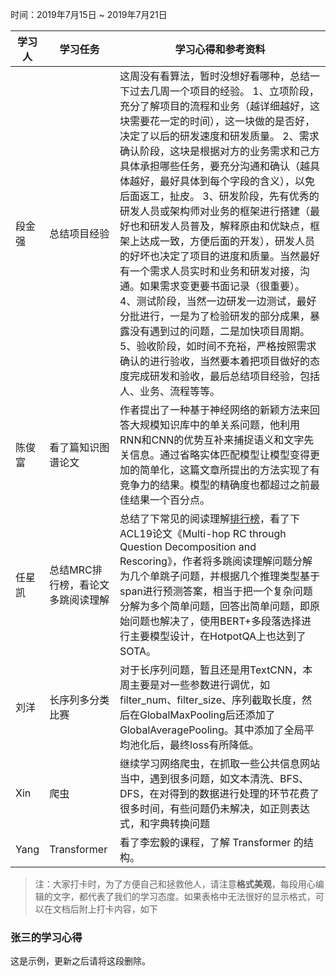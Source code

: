 时间：2019年7月15日 ~ 2019年7月21日

| 学习人  | 学习任务   | 学习心得和参考资料                                |
| ---- | ------ | ---------------------------------------- |
| 段金强  | 总结项目经验 | 这周没有看算法，暂时没想好看哪种，总结一下过去几周一个项目的经验。 1、立项阶段，充分了解项目的流程和业务（越详细越好，这块需要花一定的时间），这一块做的是否好，决定了以后的研发速度和研发质量。 2、需求确认阶段，这块是根据对方的业务需求和己方具体承担哪些任务，要充分沟通和确认（越具体越好，最好具体到每个字段的含义），以免后面返工，扯皮。 3、研发阶段，先有优秀的研发人员或架构师对业务的框架进行搭建（最好也和研发人员普及，解释原由和优缺点，框架上达成一致，方便后面的开发），研发人员的好坏也决定了项目的进度和质量。当然最好有一个需求人员实时和业务和研发对接，沟通。如果需求变更要书面记录（很重要）。 4、测试阶段，当然一边研发一边测试，最好分批进行，一是为了检验研发的部分成果，暴露没有遇到过的问题，二是加快项目周期。 5、验收阶段，如时间不充裕，严格按照需求确认的进行验收，当然要本着把项目做好的态度完成研发和验收，最后总结项目经验，包括人、业务、流程等等。 |
| 陈俊富  | 看了篇知识图谱论文 | 作者提出了一种基于神经网络的新颖方法来回答大规模知识库中的单关系问题，他利用RNN和CNN的优势互补来捕捉语义和文字先关信息。通过省略实体匹配模型让模型变得更加的简单化，这篇文章所提出的方法实现了有竞争力的结果。模型的精确度也都超过之前最佳结果一个百分点。 |
| 任星凯 | 总结MRC排行榜，看论文多跳阅读理解 | 总结了下常见的阅读理解[排行榜](https://github.com/renxingkai/MRC_Leaderboard)，看了下ACL19论文《Multi-hop RC through Question Decomposition and Rescoring》，作者将多跳阅读理解问题分解为几个单跳子问题，并根据几个推理类型基于span进行预测答案，相当于把一个复杂问题分解为多个简单问题，回答出简单问题，即原始问题也解决了，使用BERT+多段落选择进行主要模型设计，在HotpotQA上也达到了SOTA。
|刘洋|长序列多分类比赛|对于长序列问题，暂且还是用TextCNN，本周主要是对一些参数进行调优，如filter_num、filter_size、序列截取长度，然后在GlobalMaxPooling后还添加了GlobalAveragePooling。其中添加了全局平均池化后，最终loss有所降低。|
|Xin|爬虫|继续学习网络爬虫，在抓取一些公共信息网站当中，遇到很多问题，如文本清洗、BFS、DFS，在对得到的数据进行处理的环节花费了很多时间，有些问题仍未解决，如正则表达式，和字典转换问题|
Yang | Transformer | 看了李宏毅的课程，了解 Transformer 的结构。

> 注：大家打卡时，为了方便自己和拯救他人，请注意**格式美观**，每段用心编辑的文字，都代表了我们的学习态度。如果表格中无法很好的显示格式，可以在文档后附上打卡内容，如下

### 张三的学习心得
这是示例，更新之后请将这段删除。
